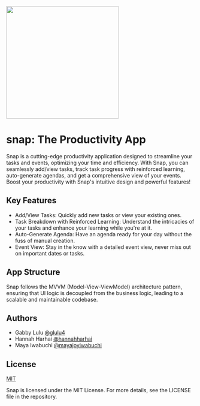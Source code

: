 
<img src='https://cdn.discordapp.com/attachments/1070990646548123651/1169738132434997288/Untitled_Artwork.png?ex=65567e87&is=65440987&hm=c4fdf84c52d97ace3c34419c72dfdbf6dfe7dda8c66f76b5ec1729087b29d43d&'  width='300'>

# snap: The Productivity App 

Snap is a cutting-edge productivity application designed to streamline your tasks and events, optimizing your time and efficiency. With Snap, you can seamlessly add/view tasks, track task progress with reinforced learning, auto-generate agendas, and get a comprehensive view of your events. Boost your productivity with Snap's intuitive design and powerful features!

## Key Features

- Add/View Tasks: Quickly add new tasks or view your existing ones.
- Task Breakdown with Reinforced Learning: Understand the intricacies of your tasks and enhance your learning while you're at it.
- Auto-Generate Agenda: Have an agenda ready for your day without the fuss of manual creation.
- Event View: Stay in the know with a detailed event view, never miss out on important dates or tasks.

## App Structure

Snap follows the MVVM (Model-View-ViewModel) architecture pattern, ensuring that UI logic is decoupled from the business logic, leading to a scalable and maintainable codebase.

## Authors

- Gabby Lulu [@glulu4](https://github.com/glulu4)
- Hannah Harhai [@hannahharhai](https://github.com/hannahharhai)
- Maya Iwabuchi [@mayajoyiwabuchi](https://github.com/mayajoyiwabuchi) 





## License

[MIT](https://choosealicense.com/licenses/mit/)

Snap is licensed under the MIT License. For more details, see the LICENSE file in the repository.

